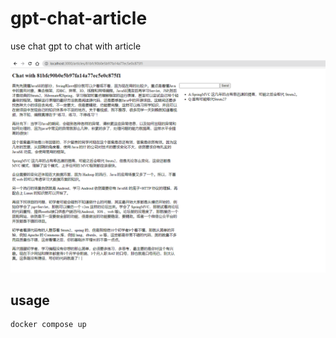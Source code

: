 # gpt-chat-article

use chat gpt to chat with article

![screenshot](./screenshoot.png)

## usage

```
docker compose up
```